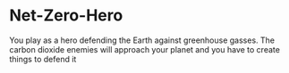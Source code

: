 # Net-Zero-Hero
You play as a hero defending the Earth against greenhouse gasses.
The carbon dioxide enemies will approach your planet and you have to create things to defend it